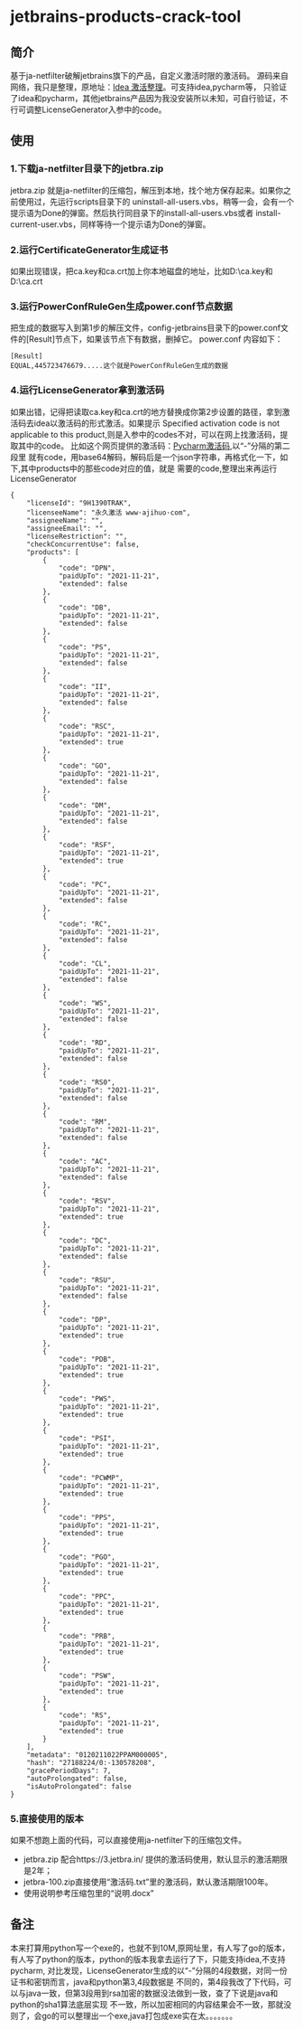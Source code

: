 # jetbrains-products-crack-tool

## 简介
基于ja-netfilter破解jetbrains旗下的产品，自定义激活时限的激活码。
源码来自网络，我只是整理，原地址：[Idea 激活整理](https://linux.do/t/topic/9132?filter=summary)。可支持idea,pycharm等，
只验证了idea和pycharm，其他jetbrains产品因为我没安装所以未知，可自行验证，不行可调整LicenseGenerator入参中的code。

## 使用
### 1.下载ja-netfilter目录下的jetbra.zip
jetbra.zip 就是ja-netfilter的压缩包，解压到本地，找个地方保存起来。如果你之前使用过，先运行scripts目录下的
uninstall-all-users.vbs，稍等一会，会有一个提示语为Done的弹窗。然后执行同目录下的install-all-users.vbs或者
install-current-user.vbs，同样等待一个提示语为Done的弹窗。

### 2.运行CertificateGenerator生成证书
如果出现错误，把ca.key和ca.crt加上你本地磁盘的地址，比如D:\\ca.key和D:\\ca.crt

### 3.运行PowerConfRuleGen生成power.conf节点数据
把生成的数据写入到第1步的解压文件，config-jetbrains目录下的power.conf文件的[Result]节点下，如果该节点下有数据，删掉它。
power.conf 内容如下：
```
[Result]
EQUAL,445723476679.....这个就是PowerConfRuleGen生成的数据
```

### 4.运行LicenseGenerator拿到激活码
如果出错，记得把读取ca.key和ca.crt的地方替换成你第2步设置的路径，拿到激活码去idea以激活码的形式激活。如果提示
 Specified activation code is not applicable to this product,则是入参中的codes不对，可以在网上找激活码，提取其中的code。
 比如这个网页提供的激活码：[Pycharm激活码](https://www.bilibili.com/read/cv34966236/?jump_opus=1),以“-”分隔的第二段里
 就有code，用base64解码，解码后是一个json字符串，再格式化一下，如下,其中products中的那些code对应的值，就是
 需要的code,整理出来再运行LicenseGenerator
 ```
 {
     "licenseId": "9H1390TRAK",
     "licenseeName": "永久激活 www·ajihuo·com",
     "assigneeName": "",
     "assigneeEmail": "",
     "licenseRestriction": "",
     "checkConcurrentUse": false,
     "products": [
         {
             "code": "DPN",
             "paidUpTo": "2021-11-21",
             "extended": false
         },
         {
             "code": "DB",
             "paidUpTo": "2021-11-21",
             "extended": false
         },
         {
             "code": "PS",
             "paidUpTo": "2021-11-21",
             "extended": false
         },
         {
             "code": "II",
             "paidUpTo": "2021-11-21",
             "extended": false
         },
         {
             "code": "RSC",
             "paidUpTo": "2021-11-21",
             "extended": true
         },
         {
             "code": "GO",
             "paidUpTo": "2021-11-21",
             "extended": false
         },
         {
             "code": "DM",
             "paidUpTo": "2021-11-21",
             "extended": false
         },
         {
             "code": "RSF",
             "paidUpTo": "2021-11-21",
             "extended": true
         },
         {
             "code": "PC",
             "paidUpTo": "2021-11-21",
             "extended": false
         },
         {
             "code": "RC",
             "paidUpTo": "2021-11-21",
             "extended": false
         },
         {
             "code": "CL",
             "paidUpTo": "2021-11-21",
             "extended": false
         },
         {
             "code": "WS",
             "paidUpTo": "2021-11-21",
             "extended": false
         },
         {
             "code": "RD",
             "paidUpTo": "2021-11-21",
             "extended": false
         },
         {
             "code": "RS0",
             "paidUpTo": "2021-11-21",
             "extended": false
         },
         {
             "code": "RM",
             "paidUpTo": "2021-11-21",
             "extended": false
         },
         {
             "code": "AC",
             "paidUpTo": "2021-11-21",
             "extended": false
         },
         {
             "code": "RSV",
             "paidUpTo": "2021-11-21",
             "extended": true
         },
         {
             "code": "DC",
             "paidUpTo": "2021-11-21",
             "extended": false
         },
         {
             "code": "RSU",
             "paidUpTo": "2021-11-21",
             "extended": false
         },
         {
             "code": "DP",
             "paidUpTo": "2021-11-21",
             "extended": true
         },
         {
             "code": "PDB",
             "paidUpTo": "2021-11-21",
             "extended": true
         },
         {
             "code": "PWS",
             "paidUpTo": "2021-11-21",
             "extended": true
         },
         {
             "code": "PSI",
             "paidUpTo": "2021-11-21",
             "extended": true
         },
         {
             "code": "PCWMP",
             "paidUpTo": "2021-11-21",
             "extended": true
         },
         {
             "code": "PPS",
             "paidUpTo": "2021-11-21",
             "extended": true
         },
         {
             "code": "PGO",
             "paidUpTo": "2021-11-21",
             "extended": true
         },
         {
             "code": "PPC",
             "paidUpTo": "2021-11-21",
             "extended": true
         },
         {
             "code": "PRB",
             "paidUpTo": "2021-11-21",
             "extended": true
         },
         {
             "code": "PSW",
             "paidUpTo": "2021-11-21",
             "extended": true
         },
         {
             "code": "RS",
             "paidUpTo": "2021-11-21",
             "extended": true
         }
     ],
     "metadata": "0120211022PPAM000005",
     "hash": "27188224/0:-130578208",
     "gracePeriodDays": 7,
     "autoProlongated": false,
     "isAutoProlongated": false
 }
 ```
 
 ### 5.直接使用的版本
 如果不想跑上面的代码，可以直接使用ja-netfilter下的压缩包文件。
 - jetbra.zip 配合https://3.jetbra.in/ 提供的激活码使用，默认显示的激活期限是2年；
 - jetbra-100.zip直接使用“激活码.txt”里的激活码，默认激活期限100年。
 - 使用说明参考压缩包里的“说明.docx”
 
 ## 备注
 本来打算用python写一个exe的，也就不到10M,原网址里，有人写了go的版本，有人写了python的版本，python的版本我拿去运行了下，只能支持idea,不支持pycharm,
 对比发现，LicenseGenerator生成的以“-”分隔的4段数据，对同一份证书和密钥而言，java和python第3,4段数据是
 不同的，第4段我改了下代码，可以与java一致，但第3段用到rsa加密的数据没法做到一致，查了下说是java和python的sha1算法底层实现
 不一致，所以加密相同的内容结果会不一致，那就没则了，会go的可以整理出一个exe,java打包成exe实在太。。。。。。。
 
